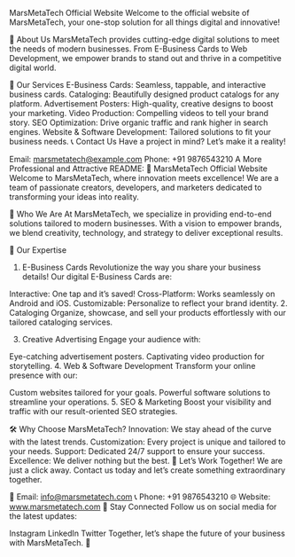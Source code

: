 MarsMetaTech Official Website
Welcome to the official website of MarsMetaTech, your one-stop solution for all things digital and innovative!

🌟 About Us
MarsMetaTech provides cutting-edge digital solutions to meet the needs of modern businesses. From E-Business Cards to Web Development, we empower brands to stand out and thrive in a competitive digital world.

🚀 Our Services
E-Business Cards: Seamless, tappable, and interactive business cards.
Cataloging: Beautifully designed product catalogs for any platform.
Advertisement Posters: High-quality, creative designs to boost your marketing.
Video Production: Compelling videos to tell your brand story.
SEO Optimization: Drive organic traffic and rank higher in search engines.
Website & Software Development: Tailored solutions to fit your business needs.
📞 Contact Us
Have a project in mind? Let’s make it a reality!

Email: marsmetatech@example.com
Phone: +91 9876543210
A More Professional and Attractive README:
🌟 MarsMetaTech Official Website
Welcome to MarsMetaTech, where innovation meets excellence! We are a team of passionate creators, developers, and marketers dedicated to transforming your ideas into reality.

🎯 Who We Are
At MarsMetaTech, we specialize in providing end-to-end solutions tailored to modern businesses. With a vision to empower brands, we blend creativity, technology, and strategy to deliver exceptional results.

💼 Our Expertise
1. E-Business Cards
Revolutionize the way you share your business details! Our digital E-Business Cards are:

Interactive: One tap and it’s saved!
Cross-Platform: Works seamlessly on Android and iOS.
Customizable: Personalize to reflect your brand identity.
2. Cataloging
Organize, showcase, and sell your products effortlessly with our tailored cataloging services.

3. Creative Advertising
Engage your audience with:

Eye-catching advertisement posters.
Captivating video production for storytelling.
4. Web & Software Development
Transform your online presence with our:

Custom websites tailored for your goals.
Powerful software solutions to streamline your operations.
5. SEO & Marketing
Boost your visibility and traffic with our result-oriented SEO strategies.

🛠 Why Choose MarsMetaTech?
Innovation: We stay ahead of the curve with the latest trends.
Customization: Every project is unique and tailored to your needs.
Support: Dedicated 24/7 support to ensure your success.
Excellence: We deliver nothing but the best.
📩 Let’s Work Together!
We are just a click away. Contact us today and let’s create something extraordinary together.

📧 Email: info@marsmetatech.com
📞 Phone: +91 9876543210
🌐 Website: www.marsmetatech.com
🤝 Stay Connected
Follow us on social media for the latest updates:

Instagram
LinkedIn
Twitter
Together, let’s shape the future of your business with MarsMetaTech. 🚀

